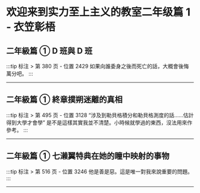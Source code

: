 # 欢迎来到实力至上主义的教室二年级篇 1 - 衣笠彰梧

## 二年級篇 ① D 班與 D 班

:::tip 标注 > 第 380 页 - 位置 2429
如果向誰委身之後而死亡的話，大概會後悔萬分吧。
:::

---

## 二年級篇 ① 終章撲朔迷離的真相

:::tip 标注 > 第 495 页 - 位置 3128
“涉及到勒貝格積分和勒貝格測度的話……估計得到大學才會學” 是不是這樣其實我並不清楚。小時候就學過的東西，沒法用來作參考。
:::

---

## 二年級篇 ① 七濑翼特典在她的瞳中映射的事物

:::tip 标注 > 第 516 页 - 位置 3246
他是善是惡。這是唯一對我來說重要的問題。
:::

---

